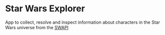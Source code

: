 # Star Wars Explorer

App to collect, resolve and inspect information about characters in the Star Wars universe from the [SWAPI](https://swapi.co/)